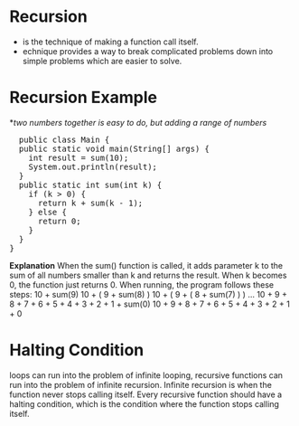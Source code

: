 # Recursion
+ is the technique of making a function call itself.<br/>
+ echnique provides a way to break complicated problems down into simple problems which are easier to solve.<br/>
# Recursion Example
**two numbers together is easy to do, but adding a range of numbers*
<pre>
  public class Main {
  public static void main(String[] args) {
    int result = sum(10);
    System.out.println(result);
  }
  public static int sum(int k) {
    if (k > 0) {
      return k + sum(k - 1);
    } else {
      return 0;
    }
  }
}
</pre>
**Explanation**
When the sum() function is called, it adds parameter k to the sum of all numbers smaller than k and returns the result. When k becomes 0, the function just returns 0. When running, the program follows these steps:
10 + sum(9)
10 + ( 9 + sum(8) )
10 + ( 9 + ( 8 + sum(7) ) )
...
10 + 9 + 8 + 7 + 6 + 5 + 4 + 3 + 2 + 1 + sum(0)
10 + 9 + 8 + 7 + 6 + 5 + 4 + 3 + 2 + 1 + 0
# Halting Condition
 loops can run into the problem of infinite looping, recursive functions can run into the problem of infinite recursion. Infinite recursion is when the function never stops calling itself. Every recursive function should have a halting condition, which is the condition where the function stops calling itself. <br/>
